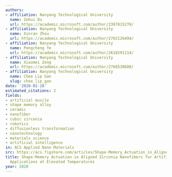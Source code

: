 ```yaml
---
authors:
- affiliation: Nanyang Technological University
  name: Zehui Du
  url: https://academic.microsoft.com/author/2307815278/
- affiliation: Nanyang Technological University
  name: Xinran Zhou
  url: https://academic.microsoft.com/author/2702126494/
- affiliation: Nanyang Technological University
  name: Pengcheng Ye
  url: https://academic.microsoft.com/author/2618291114/
- affiliation: Nanyang Technological University
  name: Xiaomei Zeng
  url: https://academic.microsoft.com/author/2766530680/
- affiliation: Nanyang Technological University
  name: Chee Lip Gan
  slug: chee_lip_gan
date: '2020-02-28'
estimated_citations: 2
fields:
- artificial muscle
- shape memory alloy
- ceramic
- nanofiber
- cubic zirconia
- robotics
- diffusionless transformation
- nanotechnology
- materials science
- artificial intelligence
in: ACS Applied Nano Materials
src: https://acs.figshare.com/articles/Shape-Memory_Actuation_in_Aligned_Zirconia_Nanofibers_for_Artificial_Muscle_Applications_at_Elevated_Temperatures/11965278
title: Shape-Memory Actuation in Aligned Zirconia Nanofibers for Artificial Muscle
  Applications at Elevated Temperatures
year: 2020
---
```

